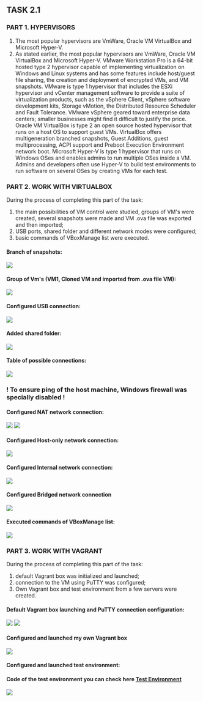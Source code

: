 ## TASK 2.1 
### PART 1. HYPERVISORS
 1) The most popular hypervisors are VmWare, Oracle VM VirtualBox and Microsoft Hyper-V.
 2) As stated earlier, the most popular hypervisors are  VmWare, Oracle VM VirtualBox and Microsoft Hyper-V. 
VMware Workstation Pro is a 64-bit hosted type 2 hypervisor capable of implementing virtualization on Windows and Linux systems and has some features include host/guest file sharing, the creation and deployment of encrypted VMs, and VM snapshots.
VMware is type 1 hypervisor that includes the ESXi hypervisor and vCenter management software to provide a suite of virtualization products, such as the vSphere Client, vSphere software development kits, Storage vMotion, the Distributed Resource Scheduler and Fault Tolerance. VMware vSphere  geared toward enterprise data centers; smaller businesses might find it difficult to justify the price.
Oracle VM VirtualBox is type 2 an open source hosted hypervisor that runs on a host OS to support guest VMs. VirtualBox offers multigeneration branched snapshots, Guest Additions, guest multiprocessing, ACPI support and Preboot Execution Environment network boot.
Microsoft Hyper-V is type 1 hypervisor that runs on Windows OSes and enables admins to run multiple OSes inside a VM. Admins and developers often use Hyper-V to build test environments to run software on several OSes by creating VMs for each test.
### PART 2. WORK WITH VIRTUALBOX
During the process of completing this part of the task:
1) the main possibilities of VM control were studied, groups of VM's were created, several snapshots were made and VM .ova file was exported and then imported;
2) USB ports, shared folder and different network modes were configured; 
3) basic commands of VBoxManage list were executed.
#### Branch of snapshots:
![](https://github.com/Dudnique/DevOps_online_Kyiv_2021Q2/blob/main/m2/task2.1/Branch%20of%20snapshots.png)
#### Group of Vm's (VM1, Cloned VM and imported from .ova file VM):
![](https://github.com/Dudnique/DevOps_online_Kyiv_2021Q2/blob/main/m2/task2.1/all%20VM's.png)
#### Configured USB connection:
![](https://github.com/Dudnique/DevOps_online_Kyiv_2021Q2/blob/main/m2/task2.1/Usb%20connection.png)
#### Added shared folder:
![](https://github.com/Dudnique/DevOps_online_Kyiv_2021Q2/blob/main/m2/task2.1/Adding%20shared%20folder.png)
#### Table of possible connections:
![](https://github.com/Dudnique/DevOps_online_Kyiv_2021Q2/blob/main/m2/task2.1/Table.png)
### ! To ensure ping of the host machine, Windows firewall was specially disabled !
#### Configured NAT network connection:
![](https://github.com/Dudnique/DevOps_online_Kyiv_2021Q2/blob/main/m2/task2.1/vm1-vm2%20IP%20and%20connection.png)
![](https://github.com/Dudnique/DevOps_online_Kyiv_2021Q2/blob/main/m2/task2.1/Pinging%20host.png)
#### Configured Host-only network connection:
![](https://github.com/Dudnique/DevOps_online_Kyiv_2021Q2/blob/main/m2/task2.1/Host-only!!.png)
#### Configured Internal network connection:
![](https://github.com/Dudnique/DevOps_online_Kyiv_2021Q2/blob/main/m2/task2.1/Internal.png)
#### Configured Bridged network connection
![](https://github.com/Dudnique/DevOps_online_Kyiv_2021Q2/blob/main/m2/task2.1/bridged.png)
#### Executed commands of VBoxManage list:
![](https://github.com/Dudnique/DevOps_online_Kyiv_2021Q2/blob/main/m2/task2.1/commands.png)
### PART 3. WORK WITH VAGRANT
During the process of completing this part of the task:
1) default Vagrant box was initialized and launched;
2) connection to the VM using PuTTY was configured;
3) Own Vagrant box and test environment from a few servers were created.
#### Default Vagrant box launching and PuTTY connection configuration: 
![](https://github.com/Dudnique/DevOps_online_Kyiv_2021Q2/blob/main/m2/task2.1/vagrant/vagrant%20start.png)
![](https://github.com/Dudnique/DevOps_online_Kyiv_2021Q2/blob/main/m2/task2.1/vagrant/putty.png)
#### Configured and launched my own Vagrant box
![](https://github.com/Dudnique/DevOps_online_Kyiv_2021Q2/blob/main/m2/task2.1/vagrant/Launching%20my%20own%20vagrant%20box.png)
#### Configured and launched test environment:
#### Code of the test environment you can check here [Test Environment](https://github.com/Dudnique/DevOps_online_Kyiv_2021Q2/blob/main/m2/task2.1/vagrant/Test%20Environment)
![](https://github.com/Dudnique/DevOps_online_Kyiv_2021Q2/blob/main/m2/task2.1/vagrant/testenviroment%20vagrant.png)



